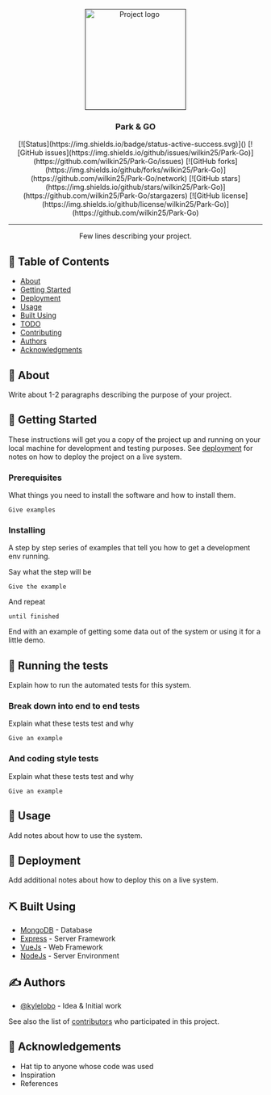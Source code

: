 <p align="center">
  <a href="" rel="noopener">
 <img width=200px height=200px src="https://i.imgur.com/7bRy61P.png" alt="Project logo"></a>
</p>

<h3 align="center">Park & GO</h3>

<div align="center">
  [![Status](https://img.shields.io/badge/status-active-success.svg)]() 
  [![GitHub issues](https://img.shields.io/github/issues/wilkin25/Park-Go)](https://github.com/wilkin25/Park-Go/issues)
  [![GitHub forks](https://img.shields.io/github/forks/wilkin25/Park-Go)](https://github.com/wilkin25/Park-Go/network)
  [![GitHub stars](https://img.shields.io/github/stars/wilkin25/Park-Go)](https://github.com/wilkin25/Park-Go/stargazers)
  [![GitHub license](https://img.shields.io/github/license/wilkin25/Park-Go)](https://github.com/wilkin25/Park-Go)
</div>

---

<p align="center"> Few lines describing your project.
    <br> 
</p>

## 📝 Table of Contents
- [About](#about)
- [Getting Started](#getting_started)
- [Deployment](#deployment)
- [Usage](#usage)
- [Built Using](#built_using)
- [TODO](../TODO.md)
- [Contributing](../CONTRIBUTING.md)
- [Authors](#authors)
- [Acknowledgments](#acknowledgement)

## 🧐 About <a name = "about"></a>
Write about 1-2 paragraphs describing the purpose of your project.

## 🏁 Getting Started <a name = "getting_started"></a>
These instructions will get you a copy of the project up and running on your local machine for development and testing purposes. See [deployment](#deployment) for notes on how to deploy the project on a live system.

### Prerequisites
What things you need to install the software and how to install them.

```
Give examples
```

### Installing
A step by step series of examples that tell you how to get a development env running.

Say what the step will be

```
Give the example
```

And repeat

```
until finished
```

End with an example of getting some data out of the system or using it for a little demo.

## 🔧 Running the tests <a name = "tests"></a>
Explain how to run the automated tests for this system.

### Break down into end to end tests
Explain what these tests test and why

```
Give an example
```

### And coding style tests
Explain what these tests test and why

```
Give an example
```

## 🎈 Usage <a name="usage"></a>
Add notes about how to use the system.

## 🚀 Deployment <a name = "deployment"></a>
Add additional notes about how to deploy this on a live system.

## ⛏️ Built Using <a name = "built_using"></a>
- [MongoDB](https://www.mongodb.com/) - Database
- [Express](https://expressjs.com/) - Server Framework
- [VueJs](https://vuejs.org/) - Web Framework
- [NodeJs](https://nodejs.org/en/) - Server Environment

## ✍️ Authors <a name = "authors"></a>
- [@kylelobo](https://github.com/kylelobo) - Idea & Initial work

See also the list of [contributors](https://github.com/kylelobo/The-Documentation-Compendium/contributors) who participated in this project.

## 🎉 Acknowledgements <a name = "acknowledgement"></a>
- Hat tip to anyone whose code was used
- Inspiration
- References
